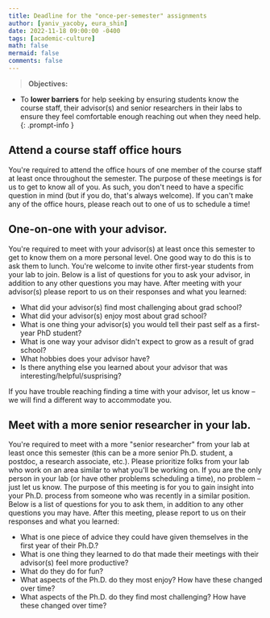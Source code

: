 ```yaml
---
title: Deadline for the "once-per-semester" assignments
author: [yaniv_yacoby, eura_shin]
date: 2022-11-18 09:00:00 -0400
tags: [academic-culture]
math: false
mermaid: false
comments: false
---
```


> **Objectives:**
* To **lower barriers** for help seeking by ensuring students know the course staff, their advisor(s) and senior researchers in their labs to ensure they feel comfortable enough reaching out when they need help.
{: .prompt-info }


## Attend a course staff office hours

You're required to attend the office hours of one member of the course staff at least once throughout the semester. The purpose of these meetings is for us to get to know all of you. As such, you don't need to have a specific question in mind (but if you do, that's always welcome). If you can't make any of the office hours, please reach out to one of us to schedule a time!


## One-on-one with your advisor.

You're required to meet with your advisor(s) at least once this semester to get to know them on a more personal level. One good way to do this is to ask them to lunch. You're welcome to invite other first-year students from your lab to join.
Below is a list of questions for you to ask your advisor, in addition to any other questions you may have. After meeting with your advisor(s) please report to us on their responses and what you learned:
* What did your advisor(s) find most challenging about grad school? 
* What did your advisor(s) enjoy most about grad school?
* What is one thing your advisor(s) you would tell their past self as a first-year PhD student? 
* What is one way your advisor didn't expect to grow as a result of grad school? 
* What hobbies does your advisor have? 
* Is there anything else you learned about your advisor that was interesting/helpful/susprising?

If you have trouble reaching finding a time with your advisor, let us know – we will find a different way to accommodate you. 

## Meet with a more senior researcher in your lab.

You're required to meet with a more "senior researcher" from your lab at least once this semester (this can be a more senior Ph.D. student, a postdoc, a research associate, etc.). Please prioritize folks from your lab who work on an area similar to what you'll be working on. If you are the only person in your lab (or have other problems scheduling a time), no problem – just let us know. The purpose of this meeting is for you to gain insight into your Ph.D. process from someone who was recently in a similar position.
Below is a list of questions for you to ask them, in addition to any other questions you may have. After this meeting, please report to us on their responses and what you learned:
* What is one piece of advice they could have given themselves in the first year of their Ph.D.? 
* What is one thing they learned to do that made their meetings with their advisor(s) feel more productive? 
* What do they do for fun? 
* What aspects of the Ph.D. do they most enjoy? How have these changed over time? 
* What aspects of the Ph.D. do they find most challenging? How have these changed over time? 
